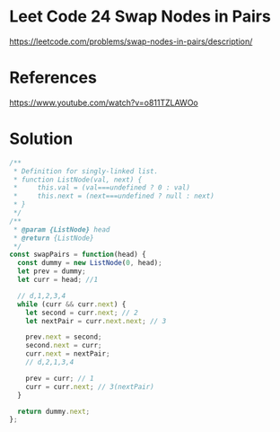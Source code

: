 # Leet Code 24 Swap Nodes in Pairs

https://leetcode.com/problems/swap-nodes-in-pairs/description/
# References
https://www.youtube.com/watch?v=o811TZLAWOo
# Solution

```javascript
/**
 * Definition for singly-linked list.
 * function ListNode(val, next) {
 *     this.val = (val===undefined ? 0 : val)
 *     this.next = (next===undefined ? null : next)
 * }
 */
/**
 * @param {ListNode} head
 * @return {ListNode}
 */
const swapPairs = function(head) {
  const dummy = new ListNode(0, head);
  let prev = dummy;
  let curr = head; //1

  // d,1,2,3,4
  while (curr && curr.next) {
    let second = curr.next; // 2
    let nextPair = curr.next.next; // 3

    prev.next = second;
    second.next = curr;
    curr.next = nextPair;
    // d,2,1,3,4

    prev = curr; // 1
    curr = curr.next; // 3(nextPair)
  }

  return dummy.next;
};
```
